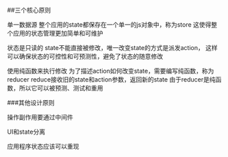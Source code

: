 

##三个核心原则

单一数据源
整个应用的state都保存在一个单一的js对象中，称为store
这使得整个应用的状态管理更加简单和可维护


状态是只读的
state不能直接被修改，唯一改变state的方式是派发action，
这样可以确保状态的可控性和可预测性，避免了状态的随意修改



使用纯函数来执行修改
为了描述action如何改变state，需要编写纯函数，称为reducer
reduce接收旧的state和action参数，返回新的state
由于reducer是纯函数，所以它可以被预测、测试和重用



###其他设计原则

操作副作用要通过中间件

UI和state分离

应用程序状态应该可以重现